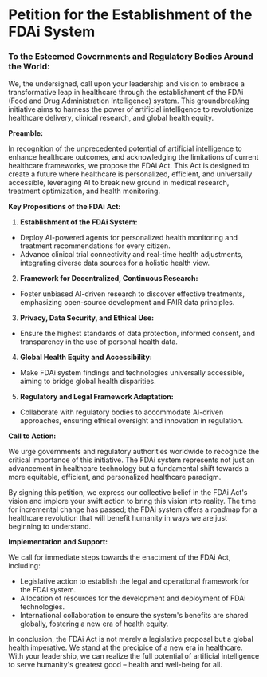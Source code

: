 # Petition for the Establishment of the FDAi System

### To the Esteemed Governments and Regulatory Bodies Around the World:

We, the undersigned, call upon your leadership and vision to embrace a transformative leap in healthcare through the establishment of the FDAi (Food and Drug Administration Intelligence) system. This groundbreaking initiative aims to harness the power of artificial intelligence to revolutionize healthcare delivery, clinical research, and global health equity.

**Preamble:**

In recognition of the unprecedented potential of artificial intelligence to enhance healthcare outcomes, and acknowledging the limitations of current healthcare frameworks, we propose the FDAi Act. This Act is designed to create a future where healthcare is personalized, efficient, and universally accessible, leveraging AI to break new ground in medical research, treatment optimization, and health monitoring.

**Key Propositions of the FDAi Act:**

1. **Establishment of the FDAi System:**
  - Deploy AI-powered agents for personalized health monitoring and treatment recommendations for every citizen.
  - Advance clinical trial connectivity and real-time health adjustments, integrating diverse data sources for a holistic health view.

2. **Framework for Decentralized, Continuous Research:**
  - Foster unbiased AI-driven research to discover effective treatments, emphasizing open-source development and FAIR data principles.

3. **Privacy, Data Security, and Ethical Use:**
  - Ensure the highest standards of data protection, informed consent, and transparency in the use of personal health data.

4. **Global Health Equity and Accessibility:**
  - Make FDAi system findings and technologies universally accessible, aiming to bridge global health disparities.

5. **Regulatory and Legal Framework Adaptation:**
  - Collaborate with regulatory bodies to accommodate AI-driven approaches, ensuring ethical oversight and innovation in regulation.

**Call to Action:**

We urge governments and regulatory authorities worldwide to recognize the critical importance of this initiative. The FDAi system represents not just an advancement in healthcare technology but a fundamental shift towards a more equitable, efficient, and personalized healthcare paradigm.

By signing this petition, we express our collective belief in the FDAi Act's vision and implore your swift action to bring this vision into reality. The time for incremental change has passed; the FDAi system offers a roadmap for a healthcare revolution that will benefit humanity in ways we are just beginning to understand.

**Implementation and Support:**

We call for immediate steps towards the enactment of the FDAi Act, including:
- Legislative action to establish the legal and operational framework for the FDAi system.
- Allocation of resources for the development and deployment of FDAi technologies.
- International collaboration to ensure the system's benefits are shared globally, fostering a new era of health equity.

In conclusion, the FDAi Act is not merely a legislative proposal but a global health imperative. We stand at the precipice of a new era in healthcare. With your leadership, we can realize the full potential of artificial intelligence to serve humanity's greatest good – health and well-being for all.

